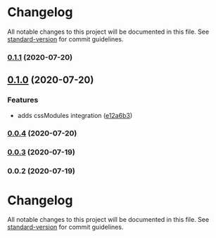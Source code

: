 # Changelog

All notable changes to this project will be documented in this file. See [standard-version](https://github.com/conventional-changelog/standard-version) for commit guidelines.

### [0.1.1](https://github.com/sam0sva1/react-wire-table/compare/v0.1.0...v0.1.1) (2020-07-20)

## [0.1.0](https://github.com/sam0sva1/react-wire-table/compare/v0.0.4...v0.1.0) (2020-07-20)


### Features

* adds cssModules integration ([e12a6b3](https://github.com/sam0sva1/react-wire-table/commit/e12a6b34e0795de762de18888a93caba7191f3f6))

### [0.0.4](https://github.com/sam0sva1/react-wire-table/compare/v0.0.3...v0.0.4) (2020-07-20)

### [0.0.3](https://github.com/sam0sva1/react-wire-table/compare/v0.0.2...v0.0.3) (2020-07-19)

### 0.0.2 (2020-07-19)

# Changelog

All notable changes to this project will be documented in this file. See [standard-version](https://github.com/conventional-changelog/standard-version) for commit guidelines.
